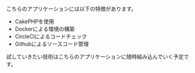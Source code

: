 こちらのアプリケーションには以下の特徴があります。

- CakePHPを使用
- Dockerによる環境の構築
- CircleCIによるコードチェック
- Githubによるソースコード管理

試していきたい技術はこちらのアプリケーションに随時組み込んでいく予定です。

